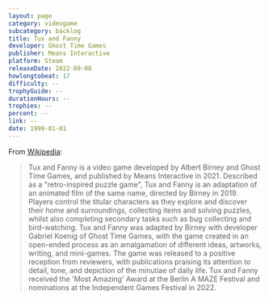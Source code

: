 ```yaml
---
layout: page
category: videogame
subcategory: backlog
title: Tux and Fanny
developer: Ghost Time Games
publisher: Means Interactive
platform: Steam
releaseDate: 2022-09-08
howlongtobeat: 17
difficulty: --
trophyGuide: --
durationHours: --
trophies: --
percent: --
link: --
date: 1999-01-01
---
```


From [Wikipedia](https://en.wikipedia.org/wiki/Tux_and_Fanny):

> Tux and Fanny is a video game developed by Albert Birney and Ghost Time Games, and published by Means Interactive in 2021. Described as a "retro-inspired puzzle game", Tux and Fanny is an adaptation of an animated film of the same name, directed by Birney in 2019. Players control the titular characters as they explore and discover their home and surroundings, collecting items and solving puzzles, whilst also completing secondary tasks such as bug collecting and bird-watching. Tux and Fanny was adapted by Birney with developer Gabriel Koenig of Ghost Time Games, with the game created in an open-ended process as an amalgamation of different ideas, artworks, writing, and mini-games. The game was released to a positive reception from reviewers, with publications praising its attention to detail, tone, and depiction of the minutiae of daily life. Tux and Fanny received the 'Most Amazing' Award at the Berlin A MAZE Festival and nominations at the Independent Games Festival in 2022.

